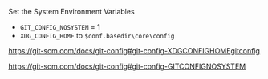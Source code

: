 Set the System Environment Variables

- `GIT_CONFIG_NOSYSTEM` = 1
- `XDG_CONFIG_HOME` to `$conf.basedir\core\config`

https://git-scm.com/docs/git-config#git-config-XDGCONFIGHOMEgitconfig

https://git-scm.com/docs/git-config#git-config-GITCONFIGNOSYSTEM